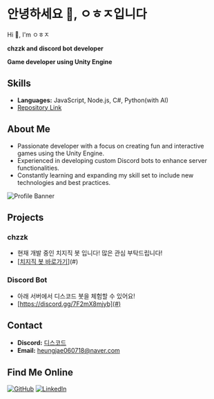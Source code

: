 # 안녕하세요 👋, ㅇㅎㅈ입니다
Hi 👋, I'm ㅇㅎㅈ

**chzzk and discord bot developer**

**Game developer using Unity Engine**

## Skills
- **Languages:** JavaScript, Node.js, C#, Python(with AI)
- [Repository Link](#)

## About Me
- Passionate developer with a focus on creating fun and interactive games using the Unity Engine.
- Experienced in developing custom Discord bots to enhance server functionalities.
- Constantly learning and expanding my skill set to include new technologies and best practices.

![Profile Banner](https://via.placeholder.com/1200x400.png?text=Welcome+to+my+GitHub)

## Projects
### chzzk
- 현재 개발 중인 치지직 봇 입니다! 많은 관심 부탁드립니다!
- [[치지직 봇 바로가기](https://chzzk.naver.com/2ee5134cd4295162782a87e9ff87c3a3)](#)

### Discord Bot
- 아래 서버에서 디스코드 봇을 체험할 수 있어요!
- [https://discord.gg/7F2mX8mjyb](#)

## Contact
- **Discord:** [디스코드](https://discord.gg/7F2mX8mjyb)
- **Email:** heungjae060718@naver.com

## Find Me Online
[![GitHub](https://img.shields.io/badge/GitHub-100000?style=for-the-badge&logo=github&logoColor=white)](https://github.com/your_username)
[![LinkedIn](https://img.shields.io/badge/LinkedIn-0077B5?style=for-the-badge&logo=linkedin&logoColor=white)](https://www.linkedin.com/in/your_username)
